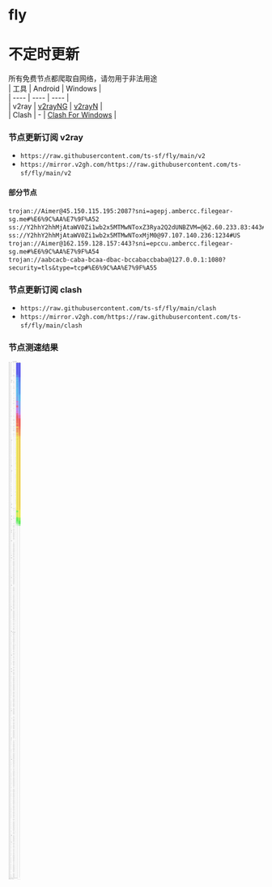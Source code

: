 # fly
# 不定时更新
所有免费节点都爬取自网络，请勿用于非法用途  
|  工具  | Android  | Windows  |  
|  ----  | ----   | ----  |  
| v2ray  | [v2rayNG](https://github.com/2dust/v2rayNG/releases) | [v2rayN](https://github.com/2dust/v2rayN/releases) |  
| Clash  | - | [Clash For Windows](https://github.com/2dust/clashN/releases) | 
  
### 节点更新订阅  v2ray
- `https://raw.githubusercontent.com/ts-sf/fly/main/v2`  
- `https://mirror.v2gh.com/https://raw.githubusercontent.com/ts-sf/fly/main/v2`  

#### 部分节点  
``` 
trojan://Aimer@45.150.115.195:2087?sni=agepj.ambercc.filegear-sg.me#%E6%9C%AA%E7%9F%A52
ss://Y2hhY2hhMjAtaWV0Zi1wb2x5MTMwNToxZ3Rya2Q2dUNBZVM=@62.60.233.83:443#%E6%9C%AA%E7%9F%A53
ss://Y2hhY2hhMjAtaWV0Zi1wb2x5MTMwNToxMjM0@97.107.140.236:1234#US
trojan://Aimer@162.159.128.157:443?sni=epccu.ambercc.filegear-sg.me#%E6%9C%AA%E7%9F%A54
trojan://aabcacb-caba-bcaa-dbac-bccabaccbaba@127.0.0.1:1080?security=tls&type=tcp#%E6%9C%AA%E7%9F%A55
```
### 节点更新订阅  clash
- `https://raw.githubusercontent.com/ts-sf/fly/main/clash`  
- `https://mirror.v2gh.com/https://raw.githubusercontent.com/ts-sf/fly/main/clash`  

### 节点测速结果
![image](traffic.png)
